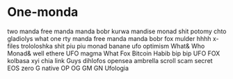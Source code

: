 # One-monda
two manda
free manda
manda
bobr kurwa
mandise
monad shit
potomy chto gladiolys
what one rty
 manda free manda manda bobr
 fox mulder
 hhhh
x-files
trololoshka
shit
piu piu monad
banane
ufo
optimism
What&
Who
Monad&
well ethere
UFO
magma
What Fox
Bitcoin
Habib bip bip
UFO FOX
kolbasa
xyi
chia
link
Guys
dihlofos
opensea
ambrella
scroll scam
secret
EOS
zero
G native
OP OG GM GN 
Ufologia
